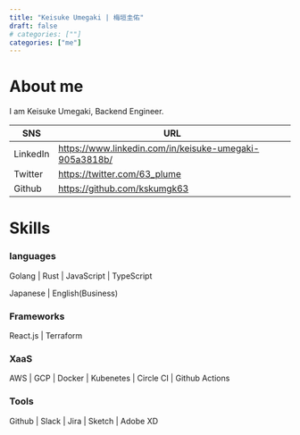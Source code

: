 ```yaml
---
title: "Keisuke Umegaki | 梅垣圭佑"
draft: false
# categories: [""]
categories: ["me"]
---
```


# About me

I am Keisuke Umegaki, Backend Engineer.

|SNS|URL|
|-|-|
|LinkedIn|https://www.linkedin.com/in/keisuke-umegaki-905a3818b/|
|Twitter|https://twitter.com/63_plume|
|Github|https://github.com/kskumgk63|

# Skills

### languages

Golang | Rust | JavaScript | TypeScript

Japanese | English(Business)

### Frameworks

React.js | Terraform

### XaaS

AWS | GCP | Docker | Kubenetes | Circle CI | Github Actions

### Tools

Github | Slack | Jira | Sketch | Adobe XD
